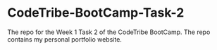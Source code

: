 # CodeTribe-BootCamp-Task-2
The repo for the Week 1 Task 2 of the CodeTribe BootCamp. The repo contains my personal portfolio website. 
